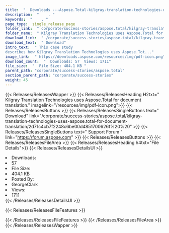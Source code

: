 ```yaml
---
title:  "  Downloads ---Aspose.Total-kilgray-translation-technologies-uses-aspose.total-for-document-translation . " 
description:  "    . " 
keywords:  "    . " 
page_type:  single_release_page
folder_link:  " corporate/success-stories/aspose.total/kilgray-translation-technologies-uses-aspose.total-for-document-translation/"
folder_name:  " Kilgray Translation Technologies uses Aspose.Total for document translation."
download_link:  " /corporate/success-stories/aspose.total/kilgray-translation-technologies-uses-aspose.total-for-document-translation/2d71c4cb7f2248c6be00d4851700626f"
download_text:  " Download"
intro_text:  " This case study 
describes how Kilgray Translation Technologies uses Aspose.Tot..."
image_link:  " https://downloads.aspose.com/resources/img/pdf-icon.png"
download_count:  "  Downloads: 57  Views: 1711"
file_size:  "  File Size: 404.1 KB "
parent_path: "corporate/success-stories/aspose.total"
section_parent_path: "corporate/success-stories"
weight: 45 
---
```


{{< Releases/ReleasesWapper >}}
  {{< Releases/ReleasesHeading H2txt=" Kilgray Translation Technologies uses Aspose.Total for document translation." imagelink="/resources/img/pdf-icon.png">}}
  {{< Releases/ReleasesButtons >}}
    {{< Releases/ReleasesSingleButtons text=" Download" link="/corporate/success-stories/aspose.total/kilgray-translation-technologies-uses-aspose.total-for-document-translation/2d71c4cb7f2248c6be00d4851700626f%20%20" >}}
    {{< Releases/ReleasesSingleButtons text=" Support Forum " link="https://forum.aspose.com" >}}
  {{< Releases/ReleasesButtons >}}
  {{< Releases/ReleasesFileArea >}}
    {{< Releases/ReleasesHeading h4txt="File Details">}}
    {{< Releases/ReleasesDetailsUl >}}
             <li>Downloads:</li><li>57</li><li>File Size:</li><li>404.1 KB</li><li>Posted By:</li><li>GeorgeClark</li><li>Views:</li><li>1711</li>
    {{< /Releases/ReleasesDetailsUl >}}

  {{< Releases/ReleasesFileFeatures >}}
      
  {{< /Releases/ReleasesFileFeatures >}}
 {{< /Releases/ReleasesFileArea >}}
{{< /Releases/ReleasesWapper >}}


